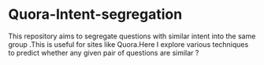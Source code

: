 # Quora-Intent-segregation
This repository aims to segregate questions with similar intent into the same group .This is useful for sites like Quora.Here I explore various techniques to predict whether any given pair of questions are similar ?
